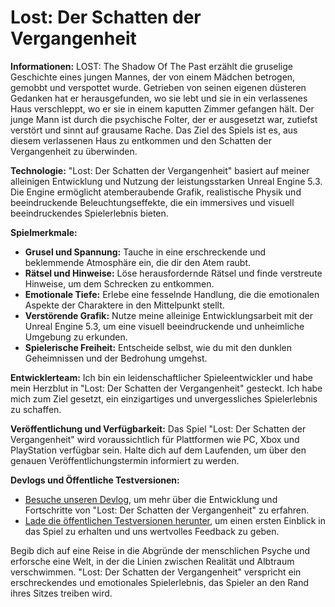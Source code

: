 # Lost: Der Schatten der Vergangenheit

**Informationen:**
LOST: The Shadow Of The Past erzählt die gruselige Geschichte eines jungen Mannes, der von einem Mädchen betrogen, gemobbt und verspottet wurde. Getrieben von seinen eigenen düsteren Gedanken hat er herausgefunden, wo sie lebt und sie in ein verlassenes Haus verschleppt, wo er sie in einem kaputten Zimmer gefangen hält. Der junge Mann ist durch die psychische Folter, der er ausgesetzt war, zutiefst verstört und sinnt auf grausame Rache. Das Ziel des Spiels ist es, aus diesem verlassenen Haus zu entkommen und den Schatten der Vergangenheit zu überwinden. 

**Technologie:**
"Lost: Der Schatten der Vergangenheit" basiert auf meiner alleinigen Entwicklung und Nutzung der leistungsstarken Unreal Engine 5.3. Die Engine ermöglicht atemberaubende Grafik, realistische Physik und beeindruckende Beleuchtungseffekte, die ein immersives und visuell beeindruckendes Spielerlebnis bieten.

**Spielmerkmale:**
- **Grusel und Spannung:** Tauche in eine erschreckende und beklemmende Atmosphäre ein, die dir den Atem raubt.
- **Rätsel und Hinweise:** Löse herausfordernde Rätsel und finde verstreute Hinweise, um dem Schrecken zu entkommen.
- **Emotionale Tiefe:** Erlebe eine fesselnde Handlung, die die emotionalen Aspekte der Charaktere in den Mittelpunkt stellt.
- **Verstörende Grafik:** Nutze meine alleinige Entwicklungsarbeit mit der Unreal Engine 5.3, um eine visuell beeindruckende und unheimliche Umgebung zu erkunden.
- **Spielerische Freiheit:** Entscheide selbst, wie du mit den dunklen Geheimnissen und der Bedrohung umgehst.

**Entwicklerteam:**
Ich bin ein leidenschaftlicher Spieleentwickler und habe mein Herzblut in "Lost: Der Schatten der Vergangenheit" gesteckt. Ich habe mich zum Ziel gesetzt, ein einzigartiges und unvergessliches Spielerlebnis zu schaffen.

**Veröffentlichung und Verfügbarkeit:**
Das Spiel "Lost: Der Schatten der Vergangenheit" wird voraussichtlich für Plattformen wie PC, Xbox und PlayStation verfügbar sein. Halte dich auf dem Laufenden, um über den genauen Veröffentlichungstermin informiert zu werden.

**Devlogs und Öffentliche Testversionen:**
- [Besuche unseren Devlog](https://lulv3z.itch.io/lost-theshadowofthepast/devlog), um mehr über die Entwicklung und Fortschritte von "Lost: Der Schatten der Vergangenheit" zu erfahren.
- [Lade die öffentlichen Testversionen herunter](https://lulv3z.itch.io/lost-theshadowofthepast), um einen ersten Einblick in das Spiel zu erhalten und uns wertvolles Feedback zu geben.

Begib dich auf eine Reise in die Abgründe der menschlichen Psyche und erforsche eine Welt, in der die Linien zwischen Realität und Albtraum verschwimmen. "Lost: Der Schatten der Vergangenheit" verspricht ein erschreckendes und emotionales Spielerlebnis, das Spieler an den Rand ihres Sitzes treiben wird.
